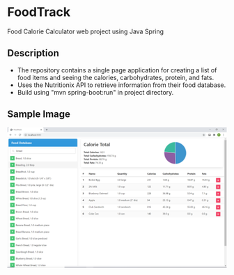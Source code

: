 # FoodTrack
 Food Calorie Calculator web project using Java Spring

## Description
* The repository contains a single page application for creating a list of food items and seeing the calories, carbohydrates, protein, and fats.
* Uses the Nutritionix API to retrieve information from their food database.
* Build using "mvn spring-boot:run" in project directory.

## Sample Image

![DemoFoodTrack.](/foodtrack/demo/demo.png "This is a sample image.")